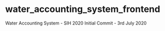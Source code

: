 # water_accounting_system_frontend
Water Accounting System - SIH 2020
Initial Commit - 3rd July 2020
